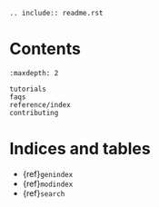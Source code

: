 ```{eval-rst}
.. include:: readme.rst
```

# Contents

```{toctree}
:maxdepth: 2

tutorials
faqs
reference/index
contributing
```

# Indices and tables

- {ref}`genindex`
- {ref}`modindex`
- {ref}`search`
